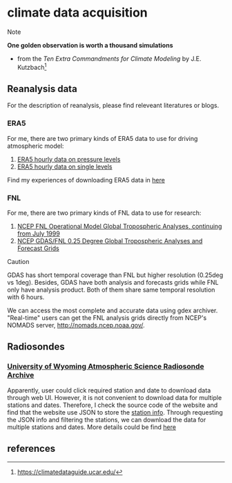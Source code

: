 # climate data acquisition
>[!NOTE]
> **One golden observation is worth a thousand simulations**
> - from the _Ten Extra Commandments for Climate Modeling_ by J.E. Kutzbach[^1]

## Reanalysis data
For the description of reanalysis, please find releveant literatures or blogs. 

### ERA5

For me, there are two primary kinds of ERA5 data to use for driving atmospheric model:
1. [ERA5 hourly data on pressure levels](https://cds.climate.copernicus.eu/datasets/reanalysis-era5-pressure-levels?tab=overview)
2. [ERA5 hourly data on single levels](https://cds.climate.copernicus.eu/datasets/reanalysis-era5-single-levels?tab=overview)

Find my experiences of downloading ERA5 data in [here](./ERA5/How_to_download_ERA5_dataset.md)

### FNL 

For me, there are two primary kinds of FNL data to use for research:

1. [NCEP FNL Operational Model Global Tropospheric Analyses, continuing from July 1999](https://gdex.ucar.edu/datasets/d083002/)
2. [NCEP GDAS/FNL 0.25 Degree Global Tropospheric Analyses and Forecast Grids](https://gdex.ucar.edu/datasets/d083003/)

>[!CAUTION]
>GDAS has short temporal coverage than FNL but higher resolution (0.25deg vs 1deg). Besides, GDAS have both analysis and forecasts grids while FNL only have analysis product. Both of them share same temporal resolution with 6 hours. 

We can access the most complete and accurate data using gdex archiver. "Real-­time" users can get the FNL analysis grids directly from NCEP's NOMADS server, http://nomads.ncep.noaa.gov/.

## Radiosondes 

### [University of Wyoming Atmospheric Science Radiosonde Archive](https://weather.uwyo.edu/upperair/sounding.shtml)

Apparently, user could click required station and date to download data through web UI. However, it is not convenient to download data for multiple stations and dates. Therefore, I check the source code of the website and find that the website use JSON to store the [station info](./uwyo/stations.json). Through requesting the JSON info and filtering the stations, we can download the data for multiple stations and dates. More details could be find [here](./uwyo/download_uwyo_sounding.py)


## references 
[^1]: https://climatedataguide.ucar.edu/
